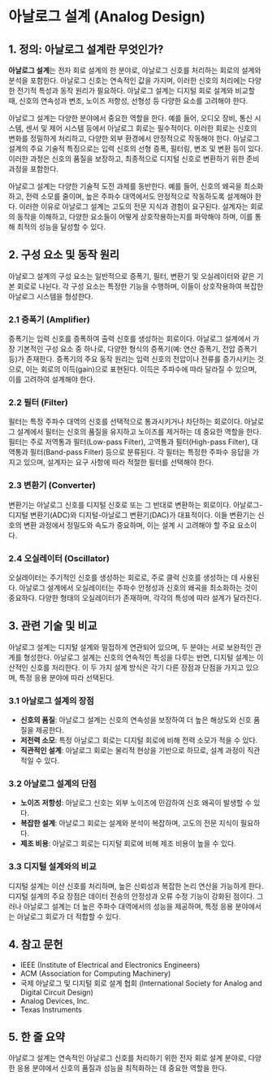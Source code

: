 # 아날로그 설계 (Analog Design)

## 1. 정의: **아날로그 설계**란 무엇인가?
**아날로그 설계**는 전자 회로 설계의 한 분야로, 아날로그 신호를 처리하는 회로의 설계와 분석을 포함한다. 아날로그 신호는 연속적인 값을 가지며, 이러한 신호의 처리에는 다양한 전기적 특성과 동작 원리가 필요하다. 아날로그 설계는 디지털 회로 설계와 비교할 때, 신호의 연속성과 변조, 노이즈 저항성, 선형성 등 다양한 요소를 고려해야 한다.

아날로그 설계는 다양한 분야에서 중요한 역할을 한다. 예를 들어, 오디오 장비, 통신 시스템, 센서 및 제어 시스템 등에서 아날로그 회로는 필수적이다. 이러한 회로는 신호의 변화를 정밀하게 처리하고, 다양한 외부 환경에서 안정적으로 작동해야 한다. 아날로그 설계의 주요 기술적 특징으로는 입력 신호의 선형 증폭, 필터링, 변조 및 변환 등이 있다. 이러한 과정은 신호의 품질을 보장하고, 최종적으로 디지털 신호로 변환하기 위한 준비 과정을 포함한다.

아날로그 설계는 다양한 기술적 도전 과제를 동반한다. 예를 들어, 신호의 왜곡을 최소화하고, 전력 소모를 줄이며, 높은 주파수 대역에서도 안정적으로 작동하도록 설계해야 한다. 이러한 이유로 아날로그 설계는 고도의 전문 지식과 경험이 요구된다. 설계자는 회로의 동작을 이해하고, 다양한 요소들이 어떻게 상호작용하는지를 파악해야 하며, 이를 통해 최적의 성능을 달성할 수 있다.

## 2. 구성 요소 및 동작 원리
아날로그 설계의 구성 요소는 일반적으로 증폭기, 필터, 변환기 및 오실레이터와 같은 기본 회로로 나뉜다. 각 구성 요소는 특정한 기능을 수행하며, 이들이 상호작용하여 복잡한 아날로그 시스템을 형성한다.

### 2.1 증폭기 (Amplifier)
증폭기는 입력 신호를 증폭하여 출력 신호를 생성하는 회로이다. 아날로그 설계에서 가장 기본적인 구성 요소 중 하나로, 다양한 형식의 증폭기(예: 연산 증폭기, 전압 증폭기 등)가 존재한다. 증폭기의 주요 동작 원리는 입력 신호의 전압이나 전류를 증가시키는 것으로, 이는 회로의 이득(gain)으로 표현된다. 이득은 주파수에 따라 달라질 수 있으며, 이를 고려하여 설계해야 한다.

### 2.2 필터 (Filter)
필터는 특정 주파수 대역의 신호를 선택적으로 통과시키거나 차단하는 회로이다. 아날로그 설계에서 필터는 신호의 품질을 유지하고 노이즈를 제거하는 데 중요한 역할을 한다. 필터는 주로 저역통과 필터(Low-pass Filter), 고역통과 필터(High-pass Filter), 대역통과 필터(Band-pass Filter) 등으로 분류된다. 각 필터는 특정한 주파수 응답을 가지고 있으며, 설계자는 요구 사항에 따라 적절한 필터를 선택해야 한다.

### 2.3 변환기 (Converter)
변환기는 아날로그 신호를 디지털 신호로 또는 그 반대로 변환하는 회로이다. 아날로그-디지털 변환기(ADC)와 디지털-아날로그 변환기(DAC)가 대표적이다. 이들 변환기는 신호의 변환 과정에서 정밀도와 속도가 중요하며, 이는 설계 시 고려해야 할 주요 요소이다.

### 2.4 오실레이터 (Oscillator)
오실레이터는 주기적인 신호를 생성하는 회로로, 주로 클럭 신호를 생성하는 데 사용된다. 아날로그 설계에서 오실레이터는 주파수 안정성과 신호의 왜곡을 최소화하는 것이 중요하다. 다양한 형태의 오실레이터가 존재하며, 각각의 특성에 따라 설계가 달라진다.

## 3. 관련 기술 및 비교
아날로그 설계는 디지털 설계와 밀접하게 연관되어 있으며, 두 분야는 서로 보완적인 관계를 형성한다. 아날로그 설계는 신호의 연속적인 특성을 다루는 반면, 디지털 설계는 이산적인 신호를 처리한다. 이 두 가지 설계 방식은 각기 다른 장점과 단점을 가지고 있으며, 특정 응용 분야에 따라 선택된다.

### 3.1 아날로그 설계의 장점
- **신호의 품질**: 아날로그 설계는 신호의 연속성을 보장하여 더 높은 해상도와 신호 품질을 제공한다.
- **저전력 소모**: 특정 아날로그 회로는 디지털 회로에 비해 전력 소모가 적을 수 있다.
- **직관적인 설계**: 아날로그 회로는 물리적 현상을 기반으로 하므로, 설계 과정이 직관적일 수 있다.

### 3.2 아날로그 설계의 단점
- **노이즈 저항성**: 아날로그 신호는 외부 노이즈에 민감하여 신호 왜곡이 발생할 수 있다.
- **복잡한 설계**: 아날로그 회로는 설계와 분석이 복잡하며, 고도의 전문 지식이 필요하다.
- **제조 비용**: 아날로그 회로는 디지털 회로에 비해 제조 비용이 높을 수 있다.

### 3.3 디지털 설계와의 비교
디지털 설계는 이산 신호를 처리하며, 높은 신뢰성과 복잡한 논리 연산을 가능하게 한다. 디지털 설계의 주요 장점은 데이터 전송의 안정성과 오류 수정 기능이 강화된 점이다. 그러나 아날로그 설계는 더 높은 주파수 대역에서의 성능을 제공하며, 특정 응용 분야에서는 아날로그 회로가 더 적합할 수 있다.

## 4. 참고 문헌
- IEEE (Institute of Electrical and Electronics Engineers)
- ACM (Association for Computing Machinery)
- 국제 아날로그 및 디지털 회로 설계 협회 (International Society for Analog and Digital Circuit Design)
- Analog Devices, Inc.
- Texas Instruments

## 5. 한 줄 요약
아날로그 설계는 연속적인 아날로그 신호를 처리하기 위한 전자 회로 설계 분야로, 다양한 응용 분야에서 신호의 품질과 성능을 최적화하는 데 중요한 역할을 한다.